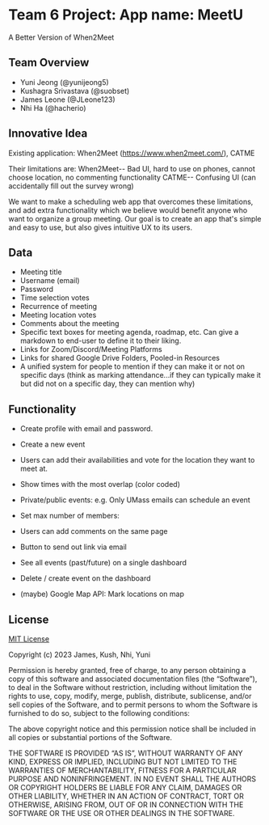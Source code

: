 # Team 6 Project: App name: MeetU

A Better Version of When2Meet

## Team Overview
- Yuni Jeong (@yunijeong5)
- Kushagra Srivastava (@suobset)
- James Leone (@JLeone123)
- Nhi Ha (@hacherio)


## Innovative Idea
Existing application: When2Meet (https://www.when2meet.com/), CATME

Their limitations are:
When2Meet-- Bad UI, hard to use on phones, cannot choose location, no commenting functionality
CATME-- Confusing UI (can accidentally fill out the survey wrong)

We want to make a scheduling web app that overcomes these limitations, and add extra functionality which we believe would benefit anyone who want to organize a group meeting. Our goal is to create an app that's simple and easy to use, but also gives intuitive UX to its users.



## Data
- Meeting title
- Username (email)
- Password 
- Time selection votes
- Recurrence of meeting
- Meeting location votes
- Comments about the meeting
- Specific text boxes for meeting agenda, roadmap, etc. Can give a markdown to end-user to define it to their liking.
- Links for Zoom/Discord/Meeting Platforms
- Links for shared Google Drive Folders, Pooled-in Resources
- A unified system for people to mention if they can make it or not on specific days (think as marking attendance...if they can typically make it but did not on a specific day, they can mention why)




## Functionality
- Create profile with email and password.
- Create a new event
- Users can add their availabilities and vote for the location they want to meet at.
- Show times with the most overlap (color coded)

- Private/public events: e.g. Only UMass emails can schedule an event

- Set max number of members: 
- Users can add comments on the same page
- Button to send out link via email

- See all events (past/future) on a single dashboard
- Delete / create event on the dashboard

- (maybe) Google Map API: Mark locations on map




## License
[MIT License](https://opensource.org/licenses/MIT)

Copyright (c) 2023 James, Kush, Nhi, Yuni

Permission is hereby granted, free of charge, to any person obtaining a copy of this software and associated documentation files (the “Software”), to deal in the Software without restriction, including without limitation the rights to use, copy, modify, merge, publish, distribute, sublicense, and/or sell copies of the Software, and to permit persons to whom the Software is furnished to do so, subject to the following conditions:

The above copyright notice and this permission notice shall be included in all copies or substantial portions of the Software.

THE SOFTWARE IS PROVIDED “AS IS”, WITHOUT WARRANTY OF ANY KIND, EXPRESS OR IMPLIED, INCLUDING BUT NOT LIMITED TO THE WARRANTIES OF MERCHANTABILITY, FITNESS FOR A PARTICULAR PURPOSE AND NONINFRINGEMENT. IN NO EVENT SHALL THE AUTHORS OR COPYRIGHT HOLDERS BE LIABLE FOR ANY CLAIM, DAMAGES OR OTHER LIABILITY, WHETHER IN AN ACTION OF CONTRACT, TORT OR OTHERWISE, ARISING FROM, OUT OF OR IN CONNECTION WITH THE SOFTWARE OR THE USE OR OTHER DEALINGS IN THE SOFTWARE.
